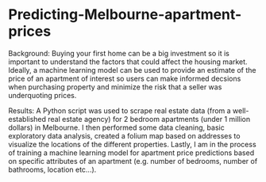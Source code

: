 # Predicting-Melbourne-apartment-prices

Background: Buying your first home can be a big investment so it is important to understand the factors that could affect the housing market. Ideally, a machine learning model can be used to provide an estimate of the price of an apartment of interest so users can make informed decsions when purchasing property and minimize the risk that a seller was underquoting prices.

Results: A Python script was used to scrape real estate data (from a well-established real estate agency) for 2 bedroom apartments (under 1 million dollars) in Melbourne. I then performed some data cleaning, basic exploratory data analysis, created a folium map based on addresses to visualize the locations of the different properties. Lastly, I am in the process of training a machine learning model for apartment price predictions based on specific attributes of an apartment (e.g. number of bedrooms, number of bathrooms, location etc...).


